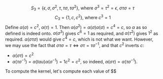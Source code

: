 $$S_3=\{\epsilon, \sigma, \sigma^2,\tau,\tau\sigma,\tau\sigma^2\}\text{, where } \sigma^3=\tau^2=\epsilon,\;\sigma\tau\sigma=\tau$$
$$C_3=\{1,c,c^2\}\text{, where }c^3=1$$
Define $\alpha(\sigma)=c^2$, $\alpha(\tau)=1$. Then $\alpha(\sigma^2)=\alpha(\sigma)\alpha(\sigma)=c^4=c$, so $\alpha$ as so defined is indeed onto. $\alpha(\sigma^3)$ gives $c^6=1$ as required, and $\alpha(\tau^2)$ gives $1^2$ as required. $\alpha(\sigma\tau\sigma)$ would give $c^4=c$, which is not what we want. However, we may use the fact that $\sigma\tau\sigma=\tau\iff \sigma\tau=\tau\sigma^{-1}$, and that $c^2$ inverts $c$:
- $\alpha(\sigma\tau)=c^2$
- $\alpha(\tau\sigma^{-1})=\alpha(tau)\alpha(\sigma^{-1})=1c^2=c^2$,
so indeed, $\alpha(\sigma\tau)=\alpha(\tau\sigma^{-1})$.

To compute the kernel, let's compute each value of $$
